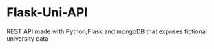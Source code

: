 # Flask-Uni-API

REST API made with Python,Flask and mongoDB that exposes fictional university data
